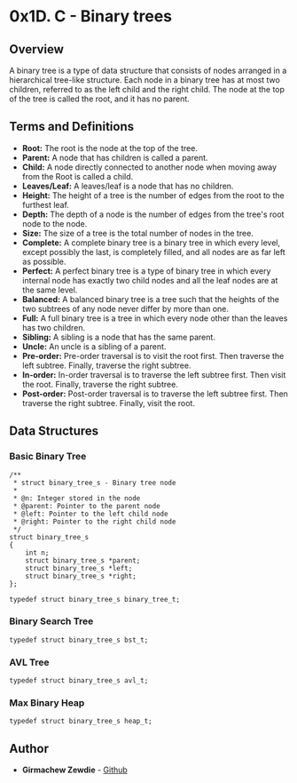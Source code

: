 # 0x1D. C - Binary trees

## Overview

A binary tree is a type of data structure that consists of nodes arranged in a hierarchical tree-like structure. Each node in a binary tree has at most two children, referred to as the left child and the right child. The node at the top of the tree is called the root, and it has no parent.

## Terms and Definitions

* **Root:** The root is the node at the top of the tree.
* **Parent:** A node that has children is called a parent.
* **Child:** A node directly connected to another node when moving away from the Root is called a child.
* **Leaves/Leaf:** A leaves/leaf is a node that has no children.
* **Height:** The height of a tree is the number of edges from the root to the furthest leaf.
* **Depth:** The depth of a node is the number of edges from the tree's root node to the node.
* **Size:** The size of a tree is the total number of nodes in the tree.
* **Complete:** A complete binary tree is a binary tree in which every level, except possibly the last, is completely filled, and all nodes are as far left as possible.
* **Perfect:** A perfect binary tree is a type of binary tree in which every internal node has exactly two child nodes and all the leaf nodes are at the same level.
* **Balanced:** A balanced binary tree is a tree such that the heights of the two subtrees of any node never differ by more than one.
* **Full:** A full binary tree is a tree in which every node other than the leaves has two children.
* **Sibling:** A sibling is a node that has the same parent.
* **Uncle:** An uncle is a sibling of a parent.
* **Pre-order:** Pre-order traversal is to visit the root first. Then traverse the left subtree. Finally, traverse the right subtree.
* **In-order:** In-order traversal is to traverse the left subtree first. Then visit the root. Finally, traverse the right subtree.
* **Post-order:** Post-order traversal is to traverse the left subtree first. Then traverse the right subtree. Finally, visit the root.

## Data Structures

### Basic Binary Tree
```
/**
 * struct binary_tree_s - Binary tree node
 *
 * @n: Integer stored in the node
 * @parent: Pointer to the parent node
 * @left: Pointer to the left child node
 * @right: Pointer to the right child node
 */
struct binary_tree_s
{
    int n;
    struct binary_tree_s *parent;
    struct binary_tree_s *left;
    struct binary_tree_s *right;
};

typedef struct binary_tree_s binary_tree_t;
```

### Binary Search Tree
```
typedef struct binary_tree_s bst_t;
```

### AVL Tree
```
typedef struct binary_tree_s avl_t;
```

### Max Binary Heap
```
typedef struct binary_tree_s heap_t;
```

## Author

* **Girmachew Zewdie** - [Github](github.com/girmesh03)